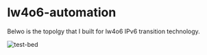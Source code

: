 # lw4o6-automation

Belwo is the topolgy that I built for lw4o6 IPv6 transition technology.

![test-bed](https://user-images.githubusercontent.com/45686881/193444013-bd52d64b-ca72-41ca-a06a-66788a9afea0.png)
